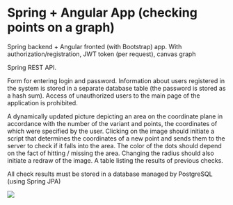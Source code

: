 # Spring + Angular App (checking points on a graph)
Spring backend + Angular fronted (with Bootstrap) app. With authorization/registration, JWT token (per request), canvas graph


Spring REST API.

Form for entering login and password. Information about users registered in the system is stored in a separate database table (the password is stored as a hash sum). Access of unauthorized users to the main page of the application is prohibited.

A dynamically updated picture depicting an area on the coordinate plane in accordance with the number of the variant and points, the coordinates of which were specified by the user. Clicking on the image should initiate a script that determines the coordinates of a new point and sends them to the server to check if it falls into the area. The color of the dots should depend on the fact of hitting / missing the area. Changing the radius should also initiate a redraw of the image.
A table listing the results of previous checks.

All check results must be stored in a database managed by PostgreSQL (using Spring JPA)

<img src="https://user-images.githubusercontent.com/54905627/151711220-00ecd284-285b-4662-a3d0-47bdccec30f9.png"/>
